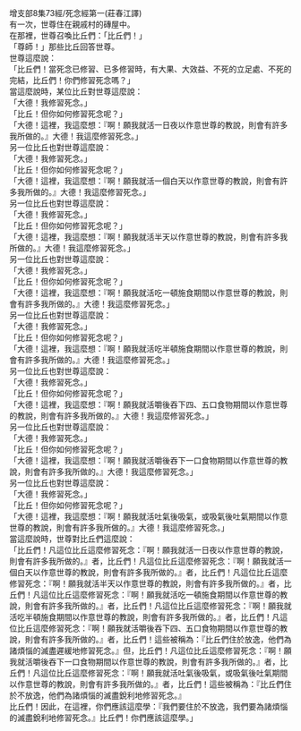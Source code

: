 增支部8集73經/死念經第一(莊春江譯)  
有一次，世尊住在親戚村的磚屋中。  
在那裡，世尊召喚比丘們：「比丘們！」  
「尊師！」那些比丘回答世尊。  
世尊這麼說：  
「比丘們！當死念已修習、已多修習時，有大果、大效益、不死的立足處、不死的完結，比丘們！你們修習死念嗎？」  
當這麼說時，某位比丘對世尊這麼說：  
「大德！我修習死念。」  
「比丘！但你如何修習死念呢？」  
「大德！這裡，我這麼想：『啊！願我就活一日夜以作意世尊的教說，則會有許多我所做的。』大德！我這麼修習死念。」  
另一位比丘也對世尊這麼說：  
「大德！我修習死念。」  
「比丘！但你如何修習死念呢？」  
「大德！這裡，我這麼想：『啊！願我就活一個白天以作意世尊的教說，則會有許多我所做的。』大德！我這麼修習死念。」  
另一位比丘也對世尊這麼說：  
「大德！我修習死念。」  
「比丘！但你如何修習死念呢？」  
「大德！這裡，我這麼想：『啊！願我就活半天以作意世尊的教說，則會有許多我所做的。』大德！我這麼修習死念。」  
另一位比丘也對世尊這麼說：  
「大德！我修習死念。」  
「比丘！但你如何修習死念呢？」  
「大德！這裡，我這麼想：『啊！願我就活吃一頓施食期間以作意世尊的教說，則會有許多我所做的。』大德！我這麼修習死念。」  
另一位比丘也對世尊這麼說：  
「大德！我修習死念。」  
「比丘！但你如何修習死念呢？」  
「大德！這裡，我這麼想：『啊！願我就活吃半頓施食期間以作意世尊的教說，則會有許多我所做的。』大德！我這麼修習死念。」  
另一位比丘也對世尊這麼說：  
「大德！我修習死念。」  
「比丘！但你如何修習死念呢？」  
「大德！這裡，我這麼想：『啊！願我就活嚼後吞下四、五口食物期間以作意世尊的教說，則會有許多我所做的。』大德！我這麼修習死念。」  
另一位比丘也對世尊這麼說：  
「大德！我修習死念。」  
「比丘！但你如何修習死念呢？」  
「大德！這裡，我這麼想：『啊！願我就活嚼後吞下一口食物期間以作意世尊的教說，則會有許多我所做的。』大德！我這麼修習死念。」  
另一位比丘也對世尊這麼說：  
「大德！我修習死念。」  
「比丘！但你如何修習死念呢？」  
「大德！這裡，我這麼想：『啊！願我就活吐氣後吸氣，或吸氣後吐氣期間以作意世尊的教說，則會有許多我所做的。』大德！我這麼修習死念。」  
當這麼說時，世尊對比丘們這麼說：  
「比丘們！凡這位比丘這麼修習死念：『啊！願我就活一日夜以作意世尊的教說，則會有許多我所做的。』者，比丘們！凡這位比丘這麼修習死念：『啊！願我就活一個白天以作意世尊的教說，則會有許多我所做的。』者，比丘們！凡這位比丘這麼修習死念：『啊！願我就活半天以作意世尊的教說，則會有許多我所做的。』者，比丘們！凡這位比丘這麼修習死念：『啊！願我就活吃一頓施食期間以作意世尊的教說，則會有許多我所做的。』者，比丘們！凡這位比丘這麼修習死念：『啊！願我就活吃半頓施食期間以作意世尊的教說，則會有許多我所做的。』者，比丘們！凡這位比丘這麼修習死念：『啊！願我就活嚼後吞下四、五口食物期間以作意世尊的教說，則會有許多我所做的。』者，比丘們！這些被稱為：『比丘們住於放逸，他們為諸煩惱的滅盡遲緩地修習死念。』但，比丘們！凡這位比丘這麼修習死念：『啊！願我就活嚼後吞下一口食物期間以作意世尊的教說，則會有許多我所做的。』者，比丘們！凡這位比丘這麼修習死念：『啊！願我就活吐氣後吸氣，或吸氣後吐氣期間以作意世尊的教說，則會有許多我所做的。』者，比丘們！這些被稱為：『比丘們住於不放逸，他們為諸煩惱的滅盡銳利地修習死念。』  
比丘們！因此，在這裡，你們應該這麼學：『我們要住於不放逸，我們要為諸煩惱的滅盡銳利地修習死念。』比丘們！你們應該這麼學。」  
  
  
